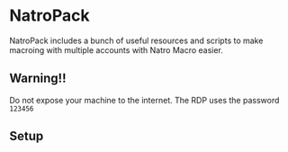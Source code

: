 # NatroPack

NatroPack includes a bunch of useful resources and scripts to make macroing with multiple accounts with Natro Macro easier.

## Warning!!
Do not expose your machine to the internet.
The RDP uses the password `123456`

## Setup
